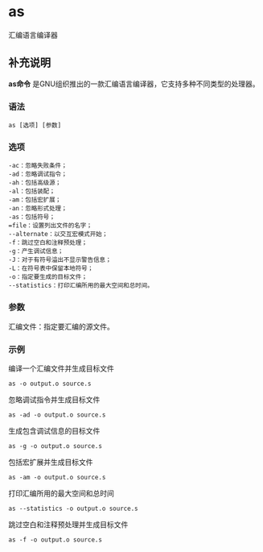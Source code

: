 as
===

汇编语言编译器

## 补充说明

**as命令** 是GNU组织推出的一款汇编语言编译器，它支持多种不同类型的处理器。

### 语法

```shell
as [选项] [参数]
```

### 选项

```shell
-ac：忽略失败条件；
-ad：忽略调试指令；
-ah：包括高级源；
-al：包括装配；
-am：包括宏扩展；
-an：忽略形式处理；
-as：包括符号；
=file：设置列出文件的名字；
--alternate：以交互宏模式开始；
-f：跳过空白和注释预处理；
-g：产生调试信息；
-J：对于有符号溢出不显示警告信息；
-L：在符号表中保留本地符号；
-o：指定要生成的目标文件；
--statistics：打印汇编所用的最大空间和总时间。
```

### 参数

汇编文件：指定要汇编的源文件。

### 示例

编译一个汇编文件并生成目标文件

```shell
as -o output.o source.s
```

忽略调试指令并生成目标文件

```shell
as -ad -o output.o source.s
```

生成包含调试信息的目标文件

```shell
as -g -o output.o source.s
```

包括宏扩展并生成目标文件

```shell
as -am -o output.o source.s
```

打印汇编所用的最大空间和总时间

```shell
as --statistics -o output.o source.s
```

跳过空白和注释预处理并生成目标文件

```shell
as -f -o output.o source.s
```